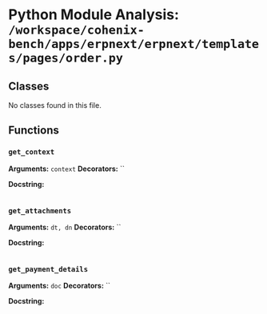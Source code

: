 # Python Module Analysis: `/workspace/cohenix-bench/apps/erpnext/erpnext/templates/pages/order.py`

## Classes

No classes found in this file.


## Functions

### `get_context`
**Arguments:** `context`
**Decorators:** ``

**Docstring:**
```

```
### `get_attachments`
**Arguments:** `dt, dn`
**Decorators:** ``

**Docstring:**
```

```
### `get_payment_details`
**Arguments:** `doc`
**Decorators:** ``

**Docstring:**
```

```

